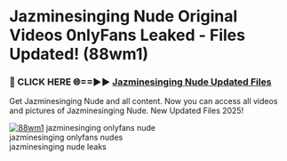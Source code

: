 # Jazminesinging Nude Original Videos 0nlyFans Leaked - Files Updated! (88wm1)

<h3>🔴 CLICK HERE 🌐==►► <a href="https://tinyurl.com/52m3yx9h" rel="nofollow">Jazminesinging Nude Updated Files</a></h3>

Get Jazminesinging Nude and all content. Now you can access all videos and pictures of Jazminesinging Nude. New Updated Files 2025!

[![88wm1](https://i.imgur.com/TnHtlc8.gif)](https://tinyurl.com/52m3yx9h)
jazminesinging onlyfans nude<br>
jazminesinging onlyfans nudes<br>
jazminesinging nude leaks